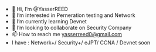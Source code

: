 - 👋 Hi, I’m @YasserREED
- 👀 I’m interested in Perneration testing and Network
- 🌱 I’m currently learning Devnet
- 💞️ I’m looking to collaborate on Security Company
- 📫 How to reach me yasserreed0@gmail.com
- I have : Network+/ Security+/ eJPT/ CCNA / Devnet soon

<!---
YasserREED/YasserREED is a ✨ special ✨ repository because its `README.md` (this file) appears on your GitHub profile.
You can click the Preview link to take a look at your changes.
--->
